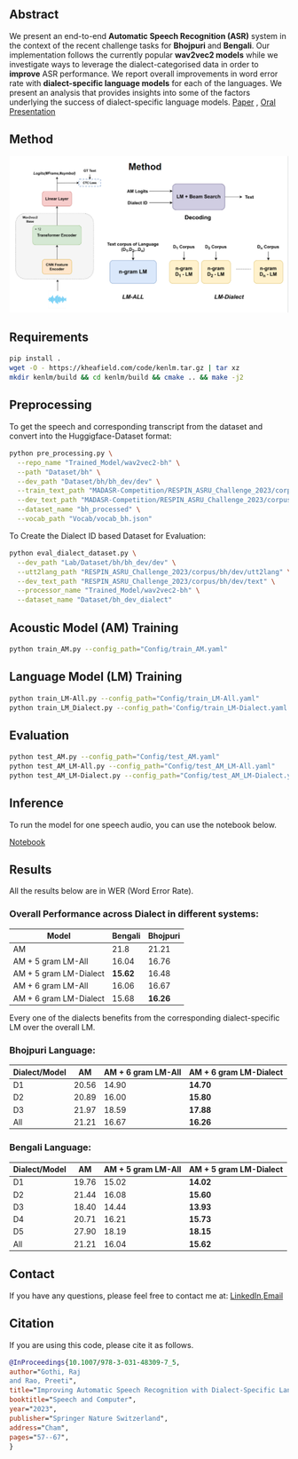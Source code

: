 ## Abstract
We present an end-to-end **Automatic Speech Recognition (ASR)** system in the context of the recent challenge tasks for **Bhojpuri** and **Bengali**. Our implementation follows the currently popular **wav2vec2 models** while we investigate ways to leverage the dialect-categorised data in order to **improve** ASR performance. We report overall improvements in word error rate with **dialect-specific language models** for each of the languages. We present an analysis that provides insights into some of the factors underlying the success of dialect-specific language models. [Paper](https://doi.org/10.1007/978-3-031-48309-7_5) , [Oral Presentation](https://docs.google.com/presentation/d/1RM0qdd-MR4g8gZ-IxYS1HkIuEeB1IKpwSZb_Y4yS_sw/edit#slide=id.g29f3f2236aa_1_38)

## Method
![Model](Figure/Model.png)

## Requirements
```bash
pip install .
wget -O - https://kheafield.com/code/kenlm.tar.gz | tar xz
mkdir kenlm/build && cd kenlm/build && cmake .. && make -j2
```

## Preprocessing

To get the speech and corresponding transcript from the dataset and convert into the Huggigface-Dataset format:
```bash
python pre_processing.py \
  --repo_name "Trained_Model/wav2vec2-bh" \
  --path "Dataset/bh" \
  --dev_path "Dataset/bh/bh_dev/dev" \
  --train_text_path "MADASR-Competition/RESPIN_ASRU_Challenge_2023/corpus/bh/train/text" \
  --dev_text_path "MADASR-Competition/RESPIN_ASRU_Challenge_2023/corpus/bh/dev/text" \
  --dataset_name "bh_processed" \
  --vocab_path "Vocab/vocab_bh.json"
```

To Create the Dialect ID based Dataset for Evaluation:
```bash
python eval_dialect_dataset.py \
  --dev_path "Lab/Dataset/bh/bh_dev/dev" \
  --utt2lang_path "RESPIN_ASRU_Challenge_2023/corpus/bh/dev/utt2lang" \
  --dev_text_path "RESPIN_ASRU_Challenge_2023/corpus/bh/dev/text" \
  --processor_name "Trained_Model/wav2vec2-bh" \
  --dataset_name "Dataset/bh_dev_dialect"
```


## Acoustic Model (AM) Training
```bash
python train_AM.py --config_path="Config/train_AM.yaml"
```

## Language Model (LM) Training
```bash
python train_LM-All.py --config_path="Config/train_LM-All.yaml"
python train_LM_Dialect.py --config_path='Config/train_LM-Dialect.yaml'
```

## Evaluation
```bash
python test_AM.py --config_path="Config/test_AM.yaml"
python test_AM_LM-All.py --config_path="Config/test_AM_LM-All.yaml"
python test_AM_LM-Dialect.py --config_path="Config/test_AM_LM-Dialect.yaml"
```

## Inference
To run the model for one speech audio, you can use the notebook below.

 [Notebook](Notebook/inference.ipynb)

## Results
All the results below are in WER (Word Error Rate).

### Overall Performance across Dialect in different systems:
| Model                | Bengali | Bhojpuri |
|----------------------|---------|----------|
| AM                   | 21.8    | 21.21    |
| AM + 5 gram LM-All   | 16.04   | 16.76    |
| AM + 5 gram LM-Dialect| **15.62**   | 16.48    |
| AM + 6 gram LM-All   | 16.06   | 16.67    |
| AM + 6 gram LM-Dialect| 15.68   | **16.26**    |

Every one of the dialects benefits from the corresponding dialect-specific LM over the overall LM.

### Bhojpuri Language:
| Dialect/Model         | AM    | AM + 6 gram LM-All | AM + 6 gram LM-Dialect |
|-----------------------|-------|--------------------|------------------------|
| D1                    | 20.56 | 14.90              | **14.70**                  |
| D2                    | 20.89 | 16.00              | **15.80**                  |
| D3                    | 21.97 | 18.59              | **17.88**                  |
| All                   | 21.21 | 16.67              | **16.26**                  |


### Bengali Language:
| Dialect/Model          | AM    | AM + 5 gram LM-All | AM + 5 gram LM-Dialect |
|------------------------|-------|--------------------|------------------------|
| D1                     | 19.76 | 15.02              | **14.02**                  |
| D2                     | 21.44 | 16.08              | **15.60**                  |
| D3                     | 18.40 | 14.44              | **13.93**                  |
| D4                     | 20.71 | 16.21              | **15.73**                  |
| D5                     | 27.90 | 18.19              | **18.15**                  |
| All                    | 21.21 | 16.04              | **15.62**                  |

## Contact
If you have any questions, please feel free to contact me at: [LinkedIn](https://www.linkedin.com/in/raj-gothi-191246187/),[Email](mailto:rajgothi6@gmail.com)

## Citation
If you are using this code, please cite it as follows.

```bibtex
@InProceedings{10.1007/978-3-031-48309-7_5,
author="Gothi, Raj
and Rao, Preeti",
title="Improving Automatic Speech Recognition with Dialect-Specific Language Models",
booktitle="Speech and Computer",
year="2023",
publisher="Springer Nature Switzerland",
address="Cham",
pages="57--67",
}
```
 
